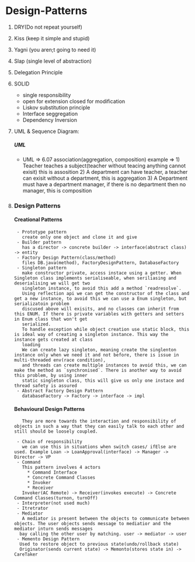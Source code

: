 # Design-Patterns

1) DRY(Do not repeat yourself)
2) Kiss (keep it simple and stupid)
3) Yagni (you aren;t going to need it)
4) Slap (single level of abstraction)
5) Delegation Principle
6) SOLID 
   - single responsibility
   - open for extension closed for modification
   - Liskov substitution principle
   - Interface seggregation
   - Dependency Inversion
7) UML & Sequence Diagram: 
   ##### UML
   - UML => 6.07 association(aggregation, composition)
          example => 1) Teacher teaches a subject(teacher without teacing anything cannot exisit) this is assosition
                     2) A department can have teacher, a teacher can exisit without a department, this is aggregation
                     3) A Department must have a department manager, if there is no department then no manager, this is composition  
9) ### Design Patterns

      #### Creational Patterns
      
        - Prototype pattern
          create only one object and clone it and give
        - Builder pattern
          has a director -> concrete builder -> interface(abstract class) -> entity
        - Factory Design Pattern(class/method)
          files DB.java(method), FactoryDesignPattern, DatabaseFactory
        - Singleton pattern
          make constructor private, access instace using a getter. When Singleton class implements serialiseable, when seriliasing and deserialising we will get two
          singleton instance, to avoid this add a method `readresolve`. 
          Using reflection api we can get the constructor of the class and get a new instance, to avoid this we can use a Enum singleton, but serializatoin problem
          discused above will exisits, and no classes can inherit from this ENUM. If there is private variables with getters and setters in Enum class that won't get
          serialized. 
          To handle exception while object creation use static block, this is ideal way of creating a singleton instance. This way the instance gets created at class
          loading
          We can create lazy singleton, meaning create the singlenton instance only when we need it and not before, there is issue in multi-threaded env(race condition),
          and threads can create multiple instances to avoid this, we can make the method as `synchronised`. There is another way to avoid this problem, by using inner
          static singleton class, this will give us only one instace and thread safety is assured
        - Abstract Factory Design Pattern
          databaseFactory -> Factory -> interface -> impl

     #### Behavioural Design Patterns 
          They are more towards the interaction and responsibility of objects in such a way that they can easily talk to each other and still should be loosely coupled.
   
        - Chain of responsibility
          we can use this in situations when switch cases/ ifElse are used. Example Loan -> LoanApproval(interface) -> Manager -> Director -> VP
        - Command
          This pattern involves 4 actors
            * Command Interface
            * Concrete Command Classes
            * Invoker
            * Receiver  
          Invoker(AC Remote) -> Receiver(invokes execute) -> Concrete Command Classes(turnon, turnOff)
        - Interpreter(not used much)
        - Itretrator
        - Mediator
          A mediator is present between the objects to communicate between objects. The user objects sends message to mediatior and the mediator inturn sends messages
         bay calling the other user by matching. user -> mediator -> user
        - Memento Design Pattern
         Used to restore object to previous state(undo/rollback state)
         Originator(sends current state) -> Memonto(stores state in) -> CareTaker
